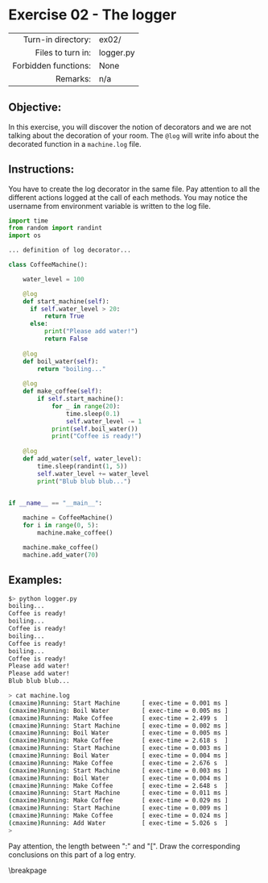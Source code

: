 # Exercise 02 - The logger

|                         |                     |
| -----------------------:| ------------------- |
|   Turn-in directory:    |  ex02/              |
|   Files to turn in:     |  logger.py          |
|   Forbidden functions:  |  None               |
|   Remarks:              |  n/a                |

## Objective:
In this exercise, you will discover the notion of decorators and we are not talking about the decoration of your room.
The `@log` will write info about the decorated function in a `machine.log` file.

## Instructions:
You have to create the log decorator in the same file.
Pay attention to all the different actions logged at the call of each methods.
You may notice the username from environment variable is written to the log file.

```py
import time
from random import randint
import os

... definition of log decorator...

class CoffeeMachine():

    water_level = 100

    @log
    def start_machine(self):
      if self.water_level > 20:
          return True
      else:
          print("Please add water!")
          return False
    
    @log
    def boil_water(self):
        return "boiling..."
    
    @log
    def make_coffee(self):
        if self.start_machine():
            for _ in range(20):
                time.sleep(0.1)
                self.water_level -= 1
            print(self.boil_water())
            print("Coffee is ready!")
    
    @log
    def add_water(self, water_level):
        time.sleep(randint(1, 5))
        self.water_level += water_level
        print("Blub blub blub...")


if __name__ == "__main__":
    
    machine = CoffeeMachine()
    for i in range(0, 5):
        machine.make_coffee()

    machine.make_coffee()
    machine.add_water(70)
```

## Examples:

```bash
$> python logger.py
boiling...
Coffee is ready!
boiling...
Coffee is ready!
boiling...
Coffee is ready!
boiling...
Coffee is ready!
Please add water!
Please add water!
Blub blub blub...
```

```bash
> cat machine.log
(cmaxime)Running: Start Machine      [ exec-time = 0.001 ms ]
(cmaxime)Running: Boil Water         [ exec-time = 0.005 ms ]
(cmaxime)Running: Make Coffee        [ exec-time = 2.499 s  ]
(cmaxime)Running: Start Machine      [ exec-time = 0.002 ms ]
(cmaxime)Running: Boil Water         [ exec-time = 0.005 ms ]
(cmaxime)Running: Make Coffee        [ exec-time = 2.618 s  ]
(cmaxime)Running: Start Machine      [ exec-time = 0.003 ms ]
(cmaxime)Running: Boil Water         [ exec-time = 0.004 ms ]
(cmaxime)Running: Make Coffee        [ exec-time = 2.676 s  ]
(cmaxime)Running: Start Machine      [ exec-time = 0.003 ms ]
(cmaxime)Running: Boil Water         [ exec-time = 0.004 ms ]
(cmaxime)Running: Make Coffee        [ exec-time = 2.648 s  ]
(cmaxime)Running: Start Machine      [ exec-time = 0.011 ms ]
(cmaxime)Running: Make Coffee        [ exec-time = 0.029 ms ]
(cmaxime)Running: Start Machine      [ exec-time = 0.009 ms ]
(cmaxime)Running: Make Coffee        [ exec-time = 0.024 ms ]
(cmaxime)Running: Add Water          [ exec-time = 5.026 s  ]
>
```

Pay attention, the length between ":" and "[".
Draw the corresponding conclusions on this part of a log entry.

\breakpage
